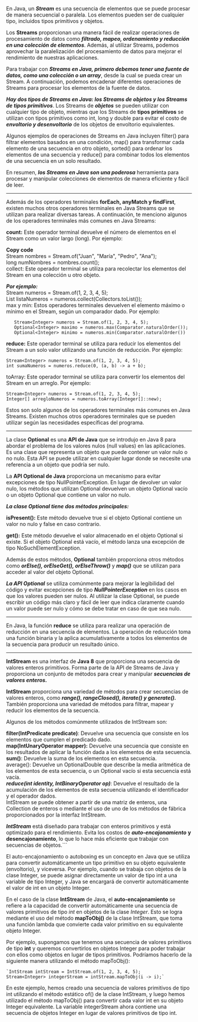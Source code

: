 

En Java, un ***Stream*** es una secuencia de elementos que se puede procesar de manera secuencial o paralela. Los elementos pueden ser de cualquier tipo, incluidos tipos primitivos y objetos.

Los **Streams** proporcionan una manera fácil de realizar operaciones de procesamiento de datos como ***filtrado, mapeo, ordenamiento y reducción en una colección de elementos***. Además, al utilizar Streams, podemos aprovechar la paralelización del procesamiento de datos para mejorar el rendimiento de nuestras aplicaciones.

Para trabajar con ***Streams en Java, primero debemos tener una fuente de datos, como una colección o un array***, desde la cual se pueda crear un Stream. A continuación, podemos encadenar diferentes operaciones de Streams para procesar los elementos de la fuente de datos.

***Hay dos tipos de Streams en Java: los Streams de objetos y los Streams de tipos primitivos***. Los Streams de ***objetos*** se pueden utilizar con cualquier tipo de objeto, mientras que los Streams de **tipos primitivos** se utilizan con tipos primitivos como int, long y double para evitar el costo de ***envoltorio y desenvoltorio*** de los objetos de envoltorio equivalentes.

Algunos ejemplos de operaciones de Streams en Java incluyen filter() para filtrar elementos basados en una condición, map() para transformar cada elemento de una secuencia en otro objeto, sorted() para ordenar los elementos de una secuencia y reduce() para combinar todos los elementos de una secuencia en un solo resultado.

En resumen, ***los Streams en Java son una poderosa*** herramienta para procesar y manipular colecciones de elementos de manera eficiente y fácil de leer.

-----------------------------------------------------------------------------------------------------

Además de los operadores terminales **forEach, anyMatch y findFirst**, existen muchos otros operadores terminales en Java Streams que se utilizan para realizar diversas tareas. A continuación, te menciono algunos de los operadores terminales más comunes en Java Streams:

**count:** Este operador terminal devuelve el número de elementos en el Stream como un valor largo (long). Por ejemplo:

**Copy code**  
Stream<String> nombres = Stream.of("Juan", "María", "Pedro", "Ana");  
long numNombres = nombres.count();  
collect: Este operador terminal se utiliza para recolectar los elementos del Stream en una colección u otro objeto.

***Por ejemplo:***   
Stream<Integer> numeros = Stream.of(1, 2, 3, 4, 5);  
List<Integer> listaNumeros = numeros.collect(Collectors.toList());  
max y min: Estos operadores terminales devuelven el elemento máximo o mínimo en el Stream, según un comparador dado. Por ejemplo:



       Stream<Integer> numeros = Stream.of(1, 2, 3, 4, 5);  
       Optional<Integer> maximo = numeros.max(Comparator.naturalOrder());  
       Optional<Integer> minimo = numeros.min(Comparator.naturalOrder())




**reduce:** Este operador terminal se utiliza para reducir los elementos del Stream a un solo valor utilizando una función de reducción. Por ejemplo:


    Stream<Integer> numeros = Stream.of(1, 2, 3, 4, 5);  
    int sumaNumeros = numeros.reduce(0, (a, b) -> a + b);  

toArray: Este operador terminal se utiliza para convertir los elementos del Stream en un arreglo. Por ejemplo:

    Stream<Integer> numeros = Stream.of(1, 2, 3, 4, 5);  
    Integer[] arregloNumeros = numeros.toArray(Integer[]::new);  

Estos son solo algunos de los operadores terminales más comunes en Java Streams. Existen muchos otros operadores terminales que se pueden utilizar según las necesidades específicas del programa.
  
-------------------------------------------------------------------------------------------

La clase **Optional** es una **API de Java** que se introdujo en Java 8 para abordar el problema de los valores nulos (null values) en las aplicaciones. Es una clase que representa un objeto que puede contener un valor nulo o no nulo. Esta API se puede utilizar en cualquier lugar donde se necesite una referencia a un objeto que podría ser nulo.

La **API Optional de Java** proporciona un mecanismo para evitar excepciones de tipo NullPointerException. En lugar de devolver un valor nulo, los métodos que utilizan Optional devuelven un objeto Optional vacío o un objeto Optional que contiene un valor no nulo.

***La clase Optional tiene dos métodos principales:***

**isPresent():** Este método devuelve true si el objeto Optional contiene un valor no nulo y false en caso contrario.

**get():** Este método devuelve el valor almacenado en el objeto Optional si existe. Si el objeto Optional está vacío, el método lanza una excepción de tipo NoSuchElementException.

Además de estos métodos, **Optional** también proporciona otros métodos como ***orElse(), orElseGet(), orElseThrow()*** y ***map()*** que se utilizan para acceder al valor del objeto Optional.

***La API Optional*** se utiliza comúnmente para mejorar la legibilidad del código y evitar excepciones de tipo ***NullPointerException*** en los casos en que los valores pueden ser nulos. Al utilizar la clase Optional, se puede escribir un código más claro y fácil de leer que indica claramente cuando un valor puede ser nulo y cómo se debe tratar en caso de que sea nulo.
  
---------------------------------------------------------------------  
En Java, la función **reduce** se utiliza para realizar una operación de reducción en una secuencia de elementos. La operación de reducción toma una función binaria y la aplica acumulativamente a todos los elementos de la secuencia para producir un resultado único.


  
---------------------------------------------------------------------------  

**IntStream** es una interfaz de **Java 8** que proporciona una secuencia de valores enteros primitivos. Forma parte de la API de Streams de Java y proporciona un conjunto de métodos para crear y manipular ***secuencias de valores enteros.***

**IntStream** proporciona una variedad de métodos para crear secuencias de valores enteros, como ***range(), rangeClosed(), iterate() y generate().*** También proporciona una variedad de métodos para filtrar, mapear y reducir los elementos de la secuencia.

Algunos de los métodos comúnmente utilizados de IntStream son:

**filter(IntPredicate predicate)**: Devuelve una secuencia que consiste en los elementos que cumplen el predicado dado.  
**map(IntUnaryOperator mapper):** Devuelve una secuencia que consiste en los resultados de aplicar la función dada a los elementos de esta secuencia.  
**sum()**: Devuelve la suma de los elementos en esta secuencia.  
average(): Devuelve un OptionalDouble que describe la media aritmética de los elementos de esta secuencia, o un Optional vacío si esta secuencia está vacía.  
***reduce(int identity, IntBinaryOperator op)***: Devuelve el resultado de la acumulación de los elementos de esta secuencia utilizando el identificador y el operador dados.  
IntStream se puede obtener a partir de una matriz de enteros, una Collection de enteros o mediante el uso de uno de los métodos de fábrica proporcionados por la interfaz IntStream.

***IntStream*** está diseñado para trabajar con enteros primitivos y está optimizado para el rendimiento. Evita los costos de ***auto-encajonamiento*** **y desencajonamiento**, lo que lo hace más eficiente que trabajar con secuencias de objetos.```

El auto-encajonamiento o autoboxing es un concepto en Java que se utiliza para convertir automáticamente un tipo primitivo en su objeto equivalente (envoltorio), y viceversa. Por ejemplo, cuando se trabaja con objetos de la clase Integer, se puede asignar directamente un valor de tipo int a una variable de tipo Integer, y Java se encargará de convertir automáticamente el valor de int en un objeto Integer.

En el caso de la clase **IntStream** de Java, el **auto-encajonamiento** se refiere a la capacidad de convertir automáticamente una secuencia de valores primitivos de tipo *int* en objetos de la clase *Integer*. Esto se logra mediante el uso del método **mapToObj()** de la clase IntStream, que toma una función lambda que convierte cada valor primitivo en su equivalente objeto Integer.

Por ejemplo, supongamos que tenemos una secuencia de valores primitivos de tipo **int** y queremos convertirlos en objetos Integer para poder trabajar con ellos como objetos en lugar de tipos primitivos. Podríamos hacerlo de la siguiente manera utilizando el método mapToObj():



    `IntStream intStream = IntStream.of(1, 2, 3, 4, 5);
    Stream<Integer> integerStream = intStream.mapToObj(i -> i);` 

En este ejemplo, hemos creado una secuencia de valores primitivos de tipo int utilizando el método estático of() de la clase IntStream, y luego hemos utilizado el método mapToObj() para convertir cada valor int en su objeto Integer equivalente. La variable integerStream ahora contiene una secuencia de objetos Integer en lugar de valores primitivos de tipo int.



